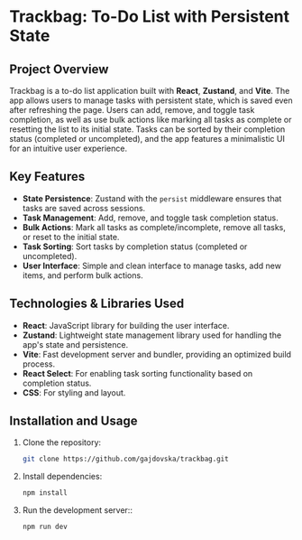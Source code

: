 # Trackbag: To-Do List with Persistent State

## Project Overview

Trackbag is a to-do list application built with **React**, **Zustand**, and **Vite**. The app allows users to manage tasks with persistent state, which is saved even after refreshing the page. Users can add, remove, and toggle task completion, as well as use bulk actions like marking all tasks as complete or resetting the list to its initial state. Tasks can be sorted by their completion status (completed or uncompleted), and the app features a minimalistic UI for an intuitive user experience.

## Key Features
- **State Persistence**: Zustand with the `persist` middleware ensures that tasks are saved across sessions.
- **Task Management**: Add, remove, and toggle task completion status.
- **Bulk Actions**: Mark all tasks as complete/incomplete, remove all tasks, or reset to the initial state.
- **Task Sorting**: Sort tasks by completion status (completed or uncompleted).
- **User Interface**: Simple and clean interface to manage tasks, add new items, and perform bulk actions.

## Technologies & Libraries Used
- **React**: JavaScript library for building the user interface.
- **Zustand**: Lightweight state management library used for handling the app's state and persistence.
- **Vite**: Fast development server and bundler, providing an optimized build process.
- **React Select**: For enabling task sorting functionality based on completion status.
- **CSS**: For styling and layout.

## Installation and Usage

1. Clone the repository:
   ```bash
   git clone https://github.com/gajdovska/trackbag.git
   
2. Install dependencies:
   ```bash
   npm install
   
3. Run the development server::
   ```bash
   npm run dev      
